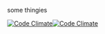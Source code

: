 some thingies

[![Code Climate](https://codeclimate.com/repos/52fbaf826956805f68003b53/badges/33b84a48c9ce3b7a5ad9/gpa.png)](https://codeclimate.com/repos/52fbaf826956805f68003b53/feed)[![Code Climate](https://codeclimate.com/repos/52fbaf826956805f68003b53/badges/33b84a48c9ce3b7a5ad9/gpa.png)](https://codeclimate.com/repos/52fbaf826956805f68003b53/feed)
